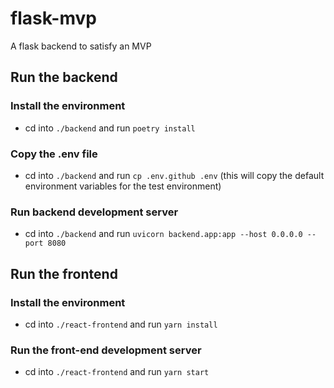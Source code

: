 # flask-mvp
A flask backend to satisfy an MVP


## Run the backend
### Install the environment
- cd into `./backend` and run `poetry install`
### Copy the .env file
- cd into `./backend` and run `cp .env.github .env` (this will copy the default environment variables for the test environment)
### Run backend development server
- cd into `./backend` and run `uvicorn backend.app:app --host 0.0.0.0 --port 8080`


## Run the frontend
### Install the environment
- cd into `./react-frontend` and run `yarn install`
### Run the front-end development server
- cd into `./react-frontend` and run `yarn start`